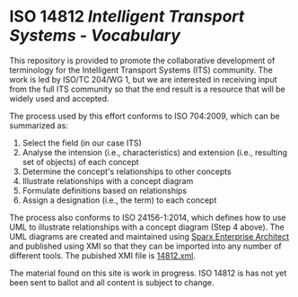 # ISO 14812 _Intelligent Transport Systems - Vocabulary_
This repository is provided to promote the collaborative development of terminology for the Intelligent Transport Systems (ITS) community. The work is led by ISO/TC 204/WG 1, but we are interested in receiving input from the full ITS community so that the end result is a resource that will be widely used and accepted.

The process used by this effort conforms to ISO 704:2009, which can be summarized as:
1. Select the field (in our case ITS)
2. Analyse the intension (i.e., characteristics) and extension (i.e., resulting set of objects) of each concept
3. Determine the concept's relationships to other concepts
4. Illustrate relationships with a concept diagram
5. Formulate definitions based on relationships
6. Assign a designation (i.e., the term) to each concept

The process also conforms to ISO 24156-1:2014, which defines how to use UML to illustrate relationships with a concept diagram (Step 4 above). The UML diagrams are created and maintained using [Sparx Enterprise Architect](https://www.sparxsystems.com/products/ea/index.html) and published using XMI so that they can be imported into any number of different tools. The pubished XMI file is [14812.xml](../../raw/master/14812.xml).

The material found on this site is work in progress. ISO 14812 is has not yet been sent to ballot and all content is subject to change.
